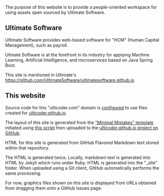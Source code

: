 The purpose of this website is to provide a people-oriented workspace for 
using assets open sourced by Ultimate Software.

## Ultimate Software

Ultimate Software provides web-based software for "HCM" (Human Capital Management),
such as payroll.

Ulimate Software is at the forefront in its industry for applying Machine Learning, Artificial Intelligence, and 
microservices based on Java Spring Boot.

This site is mentioned in Ultimate's
<a target="_blank" href="https://github.com/UltimateSoftware/ultimatesoftware.github.io">
https://github.com/UltimateSoftware/ultimatesoftware.github.io</a>

## This website

Source code for this "ulticoder.com" domain is 
<a target="_blank" href="https://help.github.com/articles/using-a-custom-domain-with-github-pages/">
configured</a> to use files created for
<a target="_blank" href="https://ulticoder.github.io">ulticoder.github.io</a>.

The layout of this site is generated from the 
<a target="_blank" href="https://github.com/mmistakes/minimal-mistakes/">
"Minimal Mistakes" template</a> initiated using
<a target="_blank" href="https://github.com/mmistakes/minimal-mistakes/issues/280#event-848084392">
this script</a> then uploaded to the
<a target="_blank" href="https://github.com/ulticoder/ulticoder.github.io">ulticoder.github.io project on GitHub</a>.

HTML for this site is generated from GitHub Flavored Markdown text stored within that repository.

The HTML is generated twice. Locally, markdown text is generated into HTML by Jekyll which runs under Ruby.
HTML is generated into the "_site" folder.
When uploaded using a Git client, GitHub automatically performs the same processing.

For now, graphics files shown on this site is displayed from URLs obtained from dragging them onto a GitHub Issues page.

